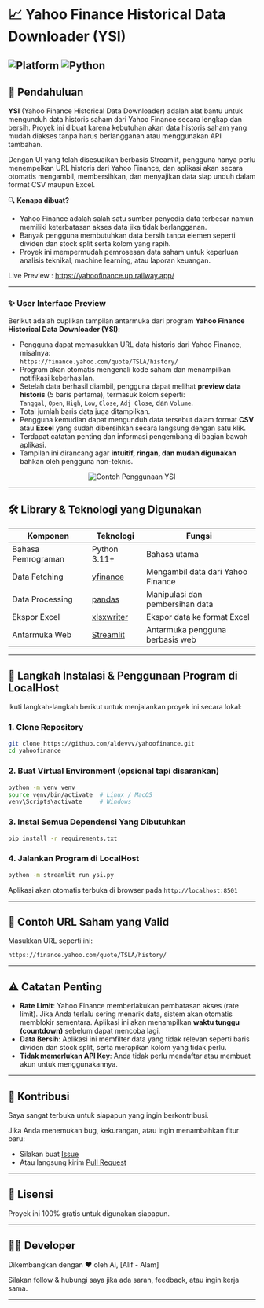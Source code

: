 # 📈 Yahoo Finance Historical Data Downloader (YSI)

![Platform](https://img.shields.io/badge/Platform-Localhost-blue?style=flat-square)
![Python](https://img.shields.io/badge/Python-3.11%2B-blue?style=flat-square)
---

## 🧭 Pendahuluan

**YSI** (Yahoo Finance Historical Data Downloader) adalah alat bantu untuk mengunduh data historis saham dari Yahoo Finance secara lengkap dan bersih. Proyek ini dibuat karena kebutuhan akan data historis saham yang mudah diakses tanpa harus berlangganan atau menggunakan API tambahan.

Dengan UI yang telah disesuaikan berbasis Streamlit, pengguna hanya perlu menempelkan URL historis dari Yahoo Finance, dan aplikasi akan secara otomatis mengambil, membersihkan, dan menyajikan data siap unduh dalam format CSV maupun Excel.

🔍 **Kenapa dibuat?**
- Yahoo Finance adalah salah satu sumber penyedia data terbesar namun memiliki keterbatasan akses data jika tidak berlangganan.
- Banyak pengguna membutuhkan data bersih tanpa elemen seperti dividen dan stock split serta kolom yang rapih.
- Proyek ini mempermudah pemrosesan data saham untuk keperluan analisis teknikal, machine learning, atau laporan keuangan.

Live Preview : https://yahoofinance.up.railway.app/

---
### ✨ User Interface Preview

Berikut adalah cuplikan tampilan antarmuka dari program **Yahoo Finance Historical Data Downloader (YSI)**:

- Pengguna dapat memasukkan URL data historis dari Yahoo Finance, misalnya:  
  `https://finance.yahoo.com/quote/TSLA/history/`
- Program akan otomatis mengenali kode saham dan menampilkan notifikasi keberhasilan.
- Setelah data berhasil diambil, pengguna dapat melihat **preview data historis** (5 baris pertama), termasuk kolom seperti:  
  `Tanggal`, `Open`, `High`, `Low`, `Close`, `Adj Close`, dan `Volume`.
- Total jumlah baris data juga ditampilkan.
- Pengguna kemudian dapat mengunduh data tersebut dalam format **CSV** atau **Excel** yang sudah dibersihkan secara langsung dengan satu klik.
- Terdapat catatan penting dan informasi pengembang di bagian bawah aplikasi.
- Tampilan ini dirancang agar **intuitif, ringan, dan mudah digunakan** bahkan oleh pengguna non-teknis.

<p align="center">
  <img src="https://res.cloudinary.com/dlf3r1kut/image/upload/v1745999999/Preview_YSI_qre7du.png" alt="Contoh Penggunaan YSI" />
</p>

---
## 🛠️ Library & Teknologi yang Digunakan

| Komponen          | Teknologi                         | Fungsi                                 |
|-------------------|-----------------------------------|----------------------------------------|
| Bahasa Pemrograman| Python 3.11+                      | Bahasa utama                           |
| Data Fetching     | [yfinance](https://pypi.org/project/yfinance/) | Mengambil data dari Yahoo Finance      |
| Data Processing   | [pandas](https://pypi.org/project/pandas/)     | Manipulasi dan pembersihan data        |
| Ekspor Excel      | [xlsxwriter](https://pypi.org/project/XlsxWriter/) | Ekspor data ke format Excel            |
| Antarmuka Web     | [Streamlit](https://pypi.org/project/streamlit/) | Antarmuka pengguna berbasis web        |

---

## 🧪 Langkah Instalasi & Penggunaan Program di LocalHost 

Ikuti langkah-langkah berikut untuk menjalankan proyek ini secara lokal:

### 1. Clone Repository

```bash
git clone https://github.com/aldevvv/yahoofinance.git
cd yahoofinance
```

### 2. Buat Virtual Environment (opsional tapi disarankan)

```bash
python -m venv venv
source venv/bin/activate  # Linux / MacOS
venv\Scripts\activate     # Windows
```

### 3. Instal Semua Dependensi Yang Dibutuhkan

```bash
pip install -r requirements.txt
```

### 4. Jalankan Program di LocalHost

```bash
python -m streamlit run ysi.py
```

Aplikasi akan otomatis terbuka di browser pada `http://localhost:8501`

---

## 📎 Contoh URL Saham yang Valid

Masukkan URL seperti ini:

```
https://finance.yahoo.com/quote/TSLA/history/
```

---

## ⚠️ Catatan Penting

- **Rate Limit**: Yahoo Finance memberlakukan pembatasan akses (rate limit). Jika Anda terlalu sering menarik data, sistem akan otomatis memblokir sementara. Aplikasi ini akan menampilkan **waktu tunggu (countdown)** sebelum dapat mencoba lagi.
- **Data Bersih**: Aplikasi ini memfilter data yang tidak relevan seperti baris dividen dan stock split, serta merapikan kolom yang tidak perlu.
- **Tidak memerlukan API Key**: Anda tidak perlu mendaftar atau membuat akun untuk menggunakannya.

---

## 🤝 Kontribusi

Saya sangat terbuka untuk siapapun yang ingin berkontribusi.

Jika Anda menemukan bug, kekurangan, atau ingin menambahkan fitur baru:
- Silakan buat [Issue](https://github.com/aldevvv/yahoofinance/issues)
- Atau langsung kirim [Pull Request](https://github.com/aldevvv/yahoofinance/pulls)

---

## 📄 Lisensi

Proyek ini 100% gratis untuk digunakan siapapun.

---

## 👨‍💻 Developer

Dikembangkan dengan ❤️ oleh Ai, [Alif - Alam]

Silakan follow & hubungi saya jika ada saran, feedback, atau ingin kerja sama.

---
